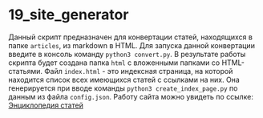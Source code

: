 # 19_site_generator
Данный скрипт предназначен для конвертации статей, находящихся в папке `articles`, из markdown в HTML. Для запуска данной конвертации введите в консоль команду `python3 convert.py`. В результате работы скрипта будет создана папка `html` с вложенными папками со HTML-статьями. Файл `index.html` - это индексная страница, на которой находится список всех имеющихся статей с ссылками на них. Она генерируется при вводе команды `python3 create_index_page.py` по данным из файла `config.json`. Работу сайта можно увидеть по ссылке: [Энциклопедия статей](https://makarovyaroslav.github.io/19_site_generator/)
